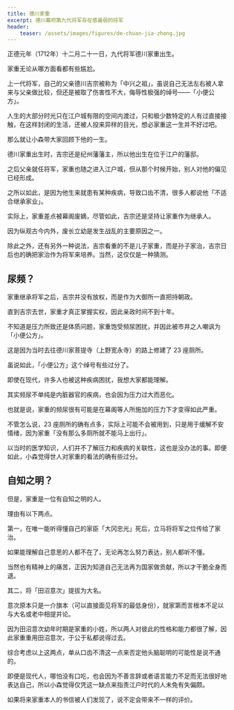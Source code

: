 ```yaml
---
title: 德川家重
excerpt: 德川幕府第九代将军存在感最弱的将军
header: 
    teaser: /assets/images/figures/de-chuan-jia-zhong.jpg
---
```


正德元年（1712年）十二月二十一日，九代将军德川家重出生。

家重无论从哪方面看都有些尴尬。

上一代将军，自己的父亲德川吉宗被称为「中兴之祖」，虽说自己无法左右被人拿来与父亲做比较，但还是被取了伤害性不大，侮辱性极强的绰号——「小便公方」。

人生的大部分时光只在江户城有限的空间内渡过，只和极少数特定的人有过直接接触，在这样封闭的生活，还被人投来异样的目光，想必家重这一生并不好过吧。

那么就让小森带大家回顾下他的一生。

德川家重出生时，吉宗还是纪州藩藩主，所以他出生在位于江户的藩邸。

之后父亲就任将军，家重也随之进入江户城，但从那个时候开始，别人对他的偏见已经形成。

之所以如此，是因为他生来就患有某种疾病，导致口齿不清，很多人都说他「不适合继承家业」。

实际上，家重差点被幕阁废嫡，尽管如此，吉宗还是坚持让家重作为继承人。

因为纵观古今内外，废长立幼是发生战乱的主要原因之一。

除此之外，还有另外一种说法，吉宗看重的不是儿子家重，而是孙子家治，吉宗日后也的确把家治作为将军来培养。当然，这仅仅是一种猜测。

## 尿频？

家重继承将军之后，吉宗并没有放权，而是作为大御所一直把持朝政。

直到吉宗去世，家重才真正掌握实权，因此亲政时间不到十年。

不知道是压力所致还是体质问题，家重饱受频尿困扰，并因此被市井之人嘲讽为「小便公方」。

这是因为当时去往德川家菩提寺（上野宽永寺）的路上修建了 23 座厕所。

虽说如此，「小便公方」这个绰号有些过分了。

即使在现代，许多人也被这种疾病困扰，我想大家都能理解。

其实频尿不单纯是内脏器官的疾病，也会因为压力过大而恶化。

也就是说，家重的频尿很有可能是在幕阁等人所施加的压力下才变得如此严重。

不管怎么说，23 座厕所的确有点多，实际上可能不会被用到，只是用于缓解不安情绪，因为家重「没有那么多厕所就不能马上出行」。

以当时的医学知识，人们并不了解压力和疾病的关联性，这也是没办法的事。即便如此，小森觉得世人对家重的看法的确有些过分。

## 自知之明？

但是，家重是一位有自知之明的人。

理由有以下两点。

第一，在唯一能听得懂自己的家臣「大冈忠光」死后，立马将将军之位传给了家治。

如果能理解自己意思的人都不在了，无论再怎么努力表达，别人都听不懂。

当然也有精神上的痛苦，正因为知道自己无法再为国家做贡献，所以才干脆全身而退。

其二，将「田沼意次」提拔为大名。

意次原本只是一介旗本（可以直接面见将军的最低身份），就家第而言根本不足以与大名或老中相提并论。

因为田沼意次幼年时期是家重的小姓，所以两人对彼此的性格和能力都很了解，因此家重重用田沼意次，于公于私都说得过去。

综合考虑以上这两点，单从口齿不清这一点来否定他头脑聪明的可能性是说不通的。

即便是现代人，哪怕没有口吃，也会因为不善言辞或者语言能力不足而无法很好地表达自己，所以小森觉得仅凭这一缺点来指责江户时代的人未免有失偏颇。

如果将来家重本人的书信被人们发现了，说不定会带来不一样的评价。

